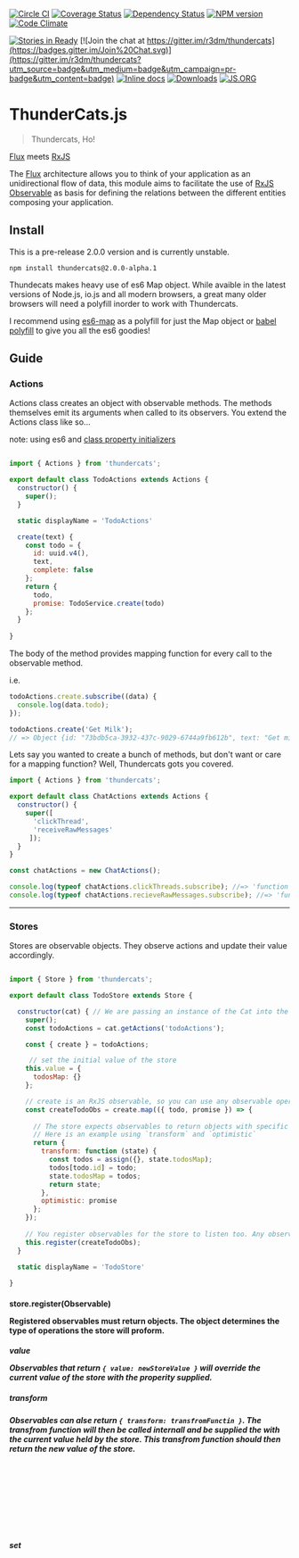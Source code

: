 [![Circle CI](https://circleci.com/gh/r3dm/thundercats.svg?style=svg)](https://circleci.com/gh/r3dm/thundercats)
[![Coverage Status](https://coveralls.io/repos/r3dm/thundercats/badge.svg)](https://coveralls.io/r/r3dm/thundercats)
[![Dependency Status](https://gemnasium.com/r3dm/thundercats.svg)](https://gemnasium.com/r3dm/thundercats)
[![NPM version](http://img.shields.io/npm/v/thundercats.svg)](https://npmjs.org/package/thundercats)
[![Code Climate](https://codeclimate.com/github/r3dm/thundercats/badges/gpa.svg)](https://codeclimate.com/github/r3dm/thundercats)

[![Stories in Ready](https://badge.waffle.io/r3dm/thundercats.png?label=ready&title=Ready)](https://waffle.io/r3dm/thundercats)
[![Join the chat at https://gitter.im/r3dm/thundercats](https://badges.gitter.im/Join%20Chat.svg)](https://gitter.im/r3dm/thundercats?utm_source=badge&utm_medium=badge&utm_campaign=pr-badge&utm_content=badge)
[![Inline docs](http://inch-ci.org/github/r3dm/thundercats.svg?branch=master)](http://inch-ci.org/github/r3dm/thundercats)
[![Downloads](http://img.shields.io/npm/dm/thundercats.svg)](https://npmjs.org/package/thundercats)
[![JS.ORG](https://img.shields.io/badge/js.org-thundercats-ffb400.svg?style=flat-square)](http://js.org)
# ThunderCats.js

> Thundercats, Ho!

[Flux](https://github.com/facebook/flux/) meets [RxJS](https://github.com/Reactive-Extensions/RxJS)

The [Flux](https://github.com/facebook/flux/) architecture allows you to think
of your application as an unidirectional flow of data, this module aims to
facilitate the use of
[RxJS Observable](https://github.com/Reactive-Extensions/RxJS/blob/master/doc/api/core/observable.md)
as basis for defining the relations between the different entities composing
your application.

## Install

This is a pre-release 2.0.0 version and is currently unstable.

```
npm install thundercats@2.0.0-alpha.1
```
Thundecats makes heavy use of es6 Map object. While avaible in the latest versions of Node.js, io.js and all modern browsers, a great many older browsers will need a polyfill inorder to work with Thundercats. 

I recommend using [es6-map](https://www.npmjs.com/package/es6-map) as a polyfill for just the Map object or [babel polyfill](https://babeljs.io/docs/usage/polyfill/) to give you all the es6 goodies!

## Guide


### Actions
Actions class creates an object with observable methods. The methods themselves emit its arguments when called to its observers. You extend the Actions class like so...

note: using es6 and [class property initializers](https://github.com/babel/babel/issues/619)

```js

import { Actions } from 'thundercats';

export default class TodoActions extends Actions {
  constructor() {
    super();
  }

  static displayName = 'TodoActions'

  create(text) {
    const todo = {
      id: uuid.v4(),
      text,
      complete: false
    };
    return {
      todo,
      promise: TodoService.create(todo)
    };
  }
  
}

```

The body of the method provides mapping function for every call to the observable method.

i.e.

```js
todoActions.create.subscribe((data) {
  console.log(data.todo);
});

todoActions.create('Get Milk');
// => Object {id: "73bdb5ca-3932-437c-9029-6744a9fb612b", text: "Get milk", complete: false}

```

Lets say you wanted to create a bunch of methods, but don't want or care for a mapping function? Well, Thundercats gots you covered.

```js
import { Actions } from 'thundercats';

export default class ChatActions extends Actions {
  constructor() {
    super([
      'clickThread',
      'receiveRawMessages'
	 ]);
  }
}

const chatActions = new ChatActions();

console.log(typeof chatActions.clickThreads.subscribe); //=> 'function'
console.log(typeof chatActions.recieveRawMessages.subscribe); //=> 'function'

```

----

### Stores

Stores are observable objects. They observe actions and update their value accordingly. 

```js

import { Store } from 'thundercats';

export default class TodoStore extends Store {

  constructor(cat) { // We are passing an instance of the Cat into the constructor
    super();
    const todoActions = cat.getActions('todoActions');

    const { create } = todoActions;

	 // set the initial value of the store
    this.value = {
      todosMap: {}
    };

	// create is an RxJS observable, so you can use any observable operation available to you in RxJS. 
    const createTodoObs = create.map(({ todo, promise }) => {
    
      // The store expects observables to return objects with specific keys. `value`, `set`, `transform`, `optimistic`
      // Here is an example using `transform` and `optimistic` 
      return {
        transform: function (state) {
          const todos = assign({}, state.todosMap);
          todos[todo.id] = todo;
          state.todosMap = todos;
          return state;
        },
        optimistic: promise
      };
    });
    
    // You register observables for the store to listen too. Any observable can be registered.
    this.register(createTodoObs);
  }
  
  static displayName = 'TodoStore'

}

```
#### store.register(Observable<Object>)
Registered observables must return objects. The object determines the type of operations the store will proform.

##### _value<Object>_
Observables that return `{ value: newStoreValue }` will override the current value of the store with the properity supplied. 

##### _transform<Function>_
Observables can alse return `{ transform: transfromFunctin }`. The transfrom function will then be called internall and be supplied the with the current value held by the store. This transfrom function should then return the new value of the store.

##### _set<Object>_
Observables that return '{ set: newValues }' will use Object.assign to update the value held by the store.

note: observables must return an object with atleast one of the above keys

#### _optimistic<Promise|Observable>_

Optimistic updates can be done using the optimistic key. The store will update its value and register the operation for later undoing. If the promise rejects of if the observable calls onError the store will undo the operation and replay the operations after it with this value. Bam!

---

### The Container

The Container is a React Component use to wrap your components. The Container is responible for many things. For instance, 

* Setting requested actions on your Components props.
* Listening to a registered store(s).
* Setting fetch action to pre-fetch data when using renderToString method.

This is how you use it.

```js
import { createContainer } from 'thundercats';

const Div = React.createClass({
  render() {
    <div />
  }
});

const WrappedDiv = createContainer(Div);

```
By itself it doesn't do much. But in your component you can define the method `getThundercats`. Check out the example below. 

```js

export default class MessageSection extends React.Component {
  constructor(props) {
    super(props);
  }

  static displayName = 'MessageSection'
  static propTypes = {
    chatActions: PropTypes.object.isRequired,
    messages: PropTypes.array,
    thread: PropTypes.string
  }
  
  // using React-Router
  static contextTypes = {
    router: PropTypes.func.isRequired,
  }

  componentDidMount() {
    this.scrollToBottom();
  }

  componentDidUpdate() {
    this.scrollToBottom();
  }

  scrollToBottom() {
    const ul = this.refs.messageList.getDOMNode();
    ul.scrollTop = ul.scrollHeight;
  }
  
  // This is where the magic happens. getThundercats returns an
  // object with all the information that the Container needs! 
  getThundercats(props, context) {
    return {
      // actions to be made avaible on this components props
      actions: ['chatActions'],
      
      // stores this component should subscribe too.
      stores: [
        'messageStore',
        'threadStore',
        
        // a function that takes the values of the stores
        // and returns an Object{ messages, thread }
        combineLatest 
      ],
      
      // The actions class and method to call to prefetch data
      // when using cat.renderToString method
      fetchAction: 'chatActions.fetchMessages',
      
      // Which store to listen for fetch completion
      // note: if the component subscribes to only one store this can be ommited.
      fetchWaitFor: 'messagesStore',
      
      // the payload to use when calling the fetchAction
      // e.i chatActions.fetchMessages(fetchPayload);
      fetchPayload: {
        param: context.router.getParams();
    };
  }

  renderMessages(messages) {
    return messages.map(message => (
      <MessageListItem
        key={ message.id }
        message={ message }/>
    ));
  }

  render() {
    const { messages, thread } = this.props;

    return (
      <div className='message-section'>
        <h3 className='message-thread-heading'>
          { thread.name }
        </h3>
        <ul
          className='message-list'
          ref='messageList'>
          { this.renderMessages(messages) }
        </ul>
        <MessageComposer
          chatActions={ this.props.chatActions }
          thread={ thread }/>
      </div>
    );
  }
}

```

---
### The Cat

The Cat is the bag. It's the main place to put all your fluxy stuff.

You can instantiate a new cat and use that to register stuff or extend it using es6 classes.


```js
class TodoCat extends Cat {
  constructor() {
    super();
    this.register(TodoAcions);
    this.register(TodoStore, this);
  };
}

// or

const todoCat = new Cat();
todoCat.register(TodoActions);

// If your store depends on an actions class make sure you register it beforehand.
todoCat.register(TodoClass, todoCat);
```

#### cat.register(StoreOrActionsClass[, ...optional args to pass to construtor])
register your Store and Actions classes using the `register` instance method. Any extra arguments to the register method are passed to the contructor for the class.

### cat.render(ReactElement, DOMelement)
Yup, thats right! the cat provides a render function. Under the hood it uses Reacts render function but wraps your component so that the cat will be available in your components context and returns an observable. The observable produces the instance returned by React.render.

### cat.renderToString(ReactElement, DOMelement)

This is where things get sweet. cat.renderToString acts as above except the observable returns an object composed of the markup and prefetched data.

```js
class TodoApp extends Cat {
  constructor() {
    super();
    this.register(TodoActions);
    this.register(TodoStore, this);
  }
}

const todoApp = new TodoApp();

todoApp.render(appElement, document.getElementById('todoapp')).subscribe(
  () => {
    console.log('app rendered!');
  },
  err => {
    console.log('rendering has encountered an err: ', err);
  }
);
```


---
### waitFor Util

waitFor(observable[, ... observables]) returns an obsevable that waits for all of the observables to publish a new value. Under the hood it uses Rx.Observable.combineLatest but first converts the passed in obvervables into hot observables. This is great when you just want to wait for new values and not current values of observables.

### Contributing
Commits messages should start with 

* adds
* changes
* fixes
* removes

Use eslint to lint according to the provided .eslintrc file. 



### API

more to come...





<small>Don't Forget To Be Awesome</small>
